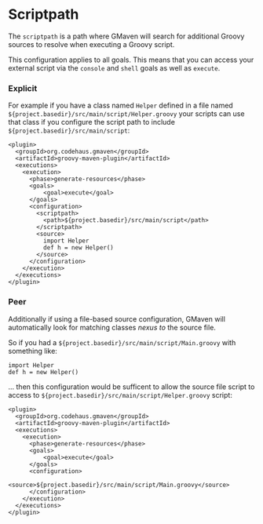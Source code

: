 <!--

    Copyright (c) 2007-2013, the original author or authors.

    This program is licensed to you under the Apache License Version 2.0,
    and you may not use this file except in compliance with the Apache License Version 2.0.
    You may obtain a copy of the Apache License Version 2.0 at http://www.apache.org/licenses/LICENSE-2.0.

    Unless required by applicable law or agreed to in writing,
    software distributed under the Apache License Version 2.0 is distributed on an
    "AS IS" BASIS, WITHOUT WARRANTIES OR CONDITIONS OF ANY KIND, either express or implied.
    See the Apache License Version 2.0 for the specific language governing permissions and limitations there under.

-->
# Scriptpath

The `scriptpath` is a path where GMaven will search for additional Groovy sources to resolve when executing a Groovy script.

This configuration applies to all goals.  This means that you can access your external script via the `console`
and `shell` goals as well as `execute`.

### Explicit

For example if you have a class named `Helper` defined in a file named `${project.basedir}/src/main/script/Helper.groovy`
your scripts can use that class if you configure the script path to include `${project.basedir}/src/main/script`:

    <plugin>
      <groupId>org.codehaus.gmaven</groupId>
      <artifactId>groovy-maven-plugin</artifactId>
      <executions>
        <execution>
          <phase>generate-resources</phase>
          <goals>
              <goal>execute</goal>
          </goals>
          <configuration>
            <scriptpath>
              <path>${project.basedir}/src/main/script</path>
            </scriptpath>
            <source>
              import Helper
              def h = new Helper()
            </source>
          </configuration>
        </execution>
      </executions>
    </plugin>

### Peer

Additionally if using a file-based source configuration, GMaven will automatically look for
matching classes _nexus to_ the source file.

So if you had a `${project.basedir}/src/main/script/Main.groovy` with something like:

    import Helper
    def h = new Helper()

... then this configuration would be sufficent to allow the source file script to access to
`${project.basedir}/src/main/script/Helper.groovy` script:

    <plugin>
      <groupId>org.codehaus.gmaven</groupId>
      <artifactId>groovy-maven-plugin</artifactId>
      <executions>
        <execution>
          <phase>generate-resources</phase>
          <goals>
              <goal>execute</goal>
          </goals>
          <configuration>
            <source>${project.basedir}/src/main/script/Main.groovy</source>
          </configuration>
        </execution>
      </executions>
    </plugin>

